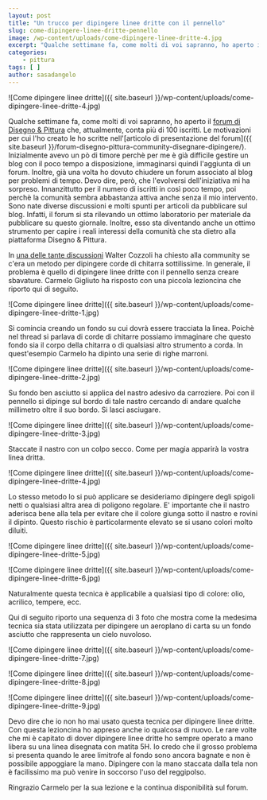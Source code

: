 ```yaml
---
layout: post
title: "Un trucco per dipingere linee dritte con il pennello"
slug: come-dipingere-linee-dritte-pennello
image: /wp-content/uploads/come-dipingere-linee-dritte-4.jpg
excerpt: "Qualche settimane fa, come molti di voi sapranno, ho aperto il forum di Disegno &amp; Pittura che, attualmente, conta più di 100 iscritti. Le motivazioni"
categories:
    - pittura
tags: [ ]
author: sasadangelo
---
```


![Come dipingere linee dritte]({{ site.baseurl }}/wp-content/uploads/come-dipingere-linee-dritte-4.jpg)

Qualche settimane fa, come molti di voi sapranno, ho aperto il [forum di Disegno & Pittura](http://forum.disegnoepittura.it) che, attualmente, conta più di 100 iscritti. Le motivazioni per cui l'ho creato le ho scritte nell'[articolo di presentazione del forum]({{ site.baseurl }}/forum-disegno-pittura-community-disegnare-dipingere/). Inizialmente avevo un pò di timore perchè per me è già difficile gestire un blog con il poco tempo a disposizione, immaginarsi quindi l'aggiunta di un forum. Inoltre, già una volta ho dovuto chiudere un forum associato al blog per problemi di tempo. Devo dire, però, che l'evolversi dell'iniziativa mi ha sorpreso. Innanzittutto per il numero di iscritti in così poco tempo, poi perchè la comunità sembra abbastanza attiva anche senza il mio intervento. Sono nate diverse discussioni e molti spunti per articoli da pubblicare sul blog. Infatti, il forum si sta rilevando un ottimo laboratorio per materiale da pubblicare su questo giornale. Inoltre, esso sta diventando anche un ottimo strumento per capire i reali interessi della comunità che sta dietro alla piattaforma Disegno & Pittura.

In [una delle tante discussioni](http://forum.disegnoepittura.it/viewtopic.php?f=5&t=47) Walter Cozzoli ha chiesto alla community se c'era un metodo per dipingere corde di chitarra sottilissime. In generale, il problema è quello di dipingere linee dritte con il pennello senza creare sbavature. Carmelo Gigliuto ha risposto con una piccola lezioncina che riporto qui di seguito.

![Come dipingere linee dritte]({{ site.baseurl }}/wp-content/uploads/come-dipingere-linee-dritte-1.jpg)

Si comincia creando un fondo su cui dovrà essere tracciata la linea. Poichè nel thread si parlava di corde di chitarre possiamo immaginare che questo fondo sia il corpo della chitarra o di qualsiasi altro strumento a corda. In quest'esempio Carmelo ha dipinto una serie di righe marroni.

![Come dipingere linee dritte]({{ site.baseurl }}/wp-content/uploads/come-dipingere-linee-dritte-2.jpg)

Su fondo ben asciutto si applica del nastro adesivo da carroziere. Poi con il pennello si dipinge sul bordo di tale nastro cercando di andare qualche millimetro oltre il suo bordo. Si lasci asciugare.

![Come dipingere linee dritte]({{ site.baseurl }}/wp-content/uploads/come-dipingere-linee-dritte-3.jpg)

Staccate il nastro con un colpo secco. Come per magia apparirà la vostra linea dritta.

![Come dipingere linee dritte]({{ site.baseurl }}/wp-content/uploads/come-dipingere-linee-dritte-4.jpg)

Lo stesso metodo lo si può applicare se desideriamo dipingere degli spigoli netti o qualsiasi altra area di poligono regolare. E' importante che il nastro aderisca bene alla tela per evitare che il colore giunga sotto il nastro e rovini il dipinto. Questo rischio è particolarmente elevato se si usano colori molto diluiti.

![Come dipingere linee dritte]({{ site.baseurl }}/wp-content/uploads/come-dipingere-linee-dritte-5.jpg)

![Come dipingere linee dritte]({{ site.baseurl }}/wp-content/uploads/come-dipingere-linee-dritte-6.jpg)

Naturalmente questa tecnica è applicabile a qualsiasi tipo di colore: olio, acrilico, tempere, ecc.

Qui di seguito riporto una sequenza di 3 foto che mostra come la medesima tecnica sia stata utilizzata per dipingere un aeroplano di carta su un fondo asciutto che rappresenta un cielo nuvoloso.

![Come dipingere linee dritte]({{ site.baseurl }}/wp-content/uploads/come-dipingere-linee-dritte-7.jpg)

![Come dipingere linee dritte]({{ site.baseurl }}/wp-content/uploads/come-dipingere-linee-dritte-8.jpg)

![Come dipingere linee dritte]({{ site.baseurl }}/wp-content/uploads/come-dipingere-linee-dritte-9.jpg)

Devo dire che io non ho mai usato questa tecnica per dipingere linee dritte. Con questa lezioncina ho appreso anche io qualcosa di nuovo. Le rare volte che mi è capitato di dover dipingere linee dritte ho sempre operato a mano libera su una linea disegnata con matita 5H. Io credo che il grosso problema si presenta quando le aree limitrofe al fondo sono ancora bagnate e non è possibile appoggiare la mano. Dipingere con la mano staccata dalla tela non è facilissimo ma può venire in soccorso l'uso del reggipolso.

Ringrazio Carmelo per la sua lezione e la continua disponibilità sul forum.
